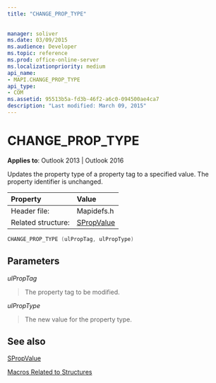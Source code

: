 ```yaml
---
title: "CHANGE_PROP_TYPE"
 
 
manager: soliver
ms.date: 03/09/2015
ms.audience: Developer
ms.topic: reference
ms.prod: office-online-server
ms.localizationpriority: medium
api_name:
- MAPI.CHANGE_PROP_TYPE
api_type:
- COM
ms.assetid: 95513b5a-fd3b-46f2-a6c0-094500ae4ca7
description: "Last modified: March 09, 2015"
---
```


# CHANGE_PROP_TYPE

  
  
**Applies to**: Outlook 2013 | Outlook 2016 
  
Updates the property type of a property tag to a specified value. The property identifier is unchanged. 
  
|Property |Value |
|:-----|:-----|
|Header file:  <br/> |Mapidefs.h  <br/> |
|Related structure:  <br/> |[SPropValue](spropvalue.md) <br/> |
   
```cpp
CHANGE_PROP_TYPE (ulPropTag, ulPropType)
```

## Parameters

 _ulPropTag_
  
> The property tag to be modified.
    
 _ulPropType_
  
> The new value for the property type.
    
## See also



[SPropValue](spropvalue.md)


[Macros Related to Structures](macros-related-to-structures.md)

